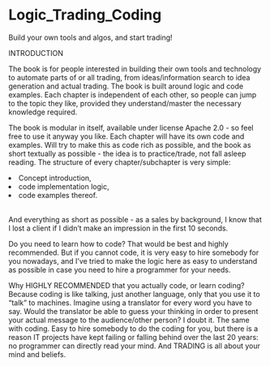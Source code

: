 # Logic_Trading_Coding
Build your own tools and algos, and start trading!

INTRODUCTION

The book is for people interested in building their own tools and technology to automate parts of or all trading, from ideas/information search to idea generation and actual trading. The book is built around logic and code examples. Each chapter is independent of each other, so people can jump to the topic they like, provided they understand/master the necessary knowledge required. 

The book is modular in itself, available under license Apache 2.0 - so feel free to use it anyway you like. Each chapter will have its own code and examples. Will try to make this as code rich as possible, and the book as short textually as possible - the idea is to practice/trade, not fall asleep reading. The structure of every chapter/subchapter is very simple:
<li>Concept introduction,</li> 
<li>code implementation logic,</li> 
<li>code examples thereof. </li>

<br>And everything as short as possible - as a sales by background, I know that I lost a client if I didn’t make an impression in the first 10 seconds.

Do you need to learn how to code? That would be best and highly recommended. But if you cannot code, it is very easy to hire somebody for you nowadays, and I’ve tried to make the logic here as easy to understand as possible in case you need to hire a programmer for your needs.

Why HIGHLY RECOMMENDED that you actually code, or learn coding? Because coding is like talking, just another language, only that you use it to “talk” to machines. Imagine using a translator for every word you have to say. Would the translator be able to guess your thinking in order to present your actual message to the audience/other person? I doubt it. The same with coding. Easy to hire somebody to do the coding for you, but there is a reason IT projects have kept failing or falling behind over the last 20 years: no programmer can directly read your mind. And TRADING is all about your mind and beliefs.

